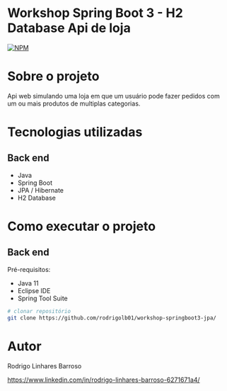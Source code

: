 # Workshop Spring Boot 3 - H2 Database Api de loja
[![NPM](https://img.shields.io/npm/l/react)](https://github.com/rodrigolb01/workshop-springboot3-jpa/blob/main/LICENSE) 

# Sobre o projeto

Api web simulando uma loja em que um usuário pode fazer pedidos com um ou mais produtos de multiplas categorias.

# Tecnologias utilizadas
## Back end
- Java
- Spring Boot
- JPA / Hibernate
- H2 Database

# Como executar o projeto

## Back end
Pré-requisitos: 
- Java 11
- Eclipse IDE
- Spring Tool Suite

```bash
# clonar repositório
git clone https://github.com/rodrigolb01/workshop-springboot3-jpa/

```

# Autor

Rodrigo Linhares Barroso

https://www.linkedin.com/in/rodrigo-linhares-barroso-6271671a4/
